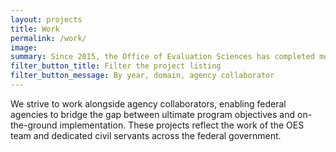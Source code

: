 ```yaml
---
layout: projects
title: Work
permalink: /work/
image:
summary: Since 2015, the Office of Evaluation Sciences has completed more than 30 evaluations with more than a dozen agencies.
filter_button_title: Filter the project listing
filter_button_message: By year, domain, agency collaborator
---
```


We strive to work alongside agency collaborators, enabling federal agencies to bridge the gap between ultimate program objectives and on-the-ground implementation. These projects reflect the work of the OES team and dedicated civil servants across the federal government.
